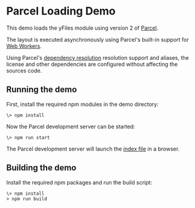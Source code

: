 <!--
 //////////////////////////////////////////////////////////////////////////////
 // @license
 // This file is part of yFiles for HTML 2.6.
 // Use is subject to license terms.
 //
 // Copyright (c) 2000-2023 by yWorks GmbH, Vor dem Kreuzberg 28,
 // 72070 Tuebingen, Germany. All rights reserved.
 //
 //////////////////////////////////////////////////////////////////////////////
-->
# Parcel Loading Demo

This demo loads the yFiles module using version 2 of [Parcel](https://parceljs.org/).

The layout is executed asynchronously using Parcel's built-in support for [Web Workers](https://parceljs.org/languages/javascript/#web-workers).

Using Parcel's [dependency resolution](https://parceljs.org/features/dependency-resolution/) resolution support and aliases, the license and other dependencies are configured without affecting the sources code.

## Running the demo

First, install the required npm modules in the demo directory:

```
\> npm install
```

Now the Parcel development server can be started:

```
\> npm run start
```

The Parcel development server will launch the [index file](http://localhost:1234) in a browser.

## Building the demo

Install the required npm packages and run the build script:

```
\> npm install
> npm run build
```
